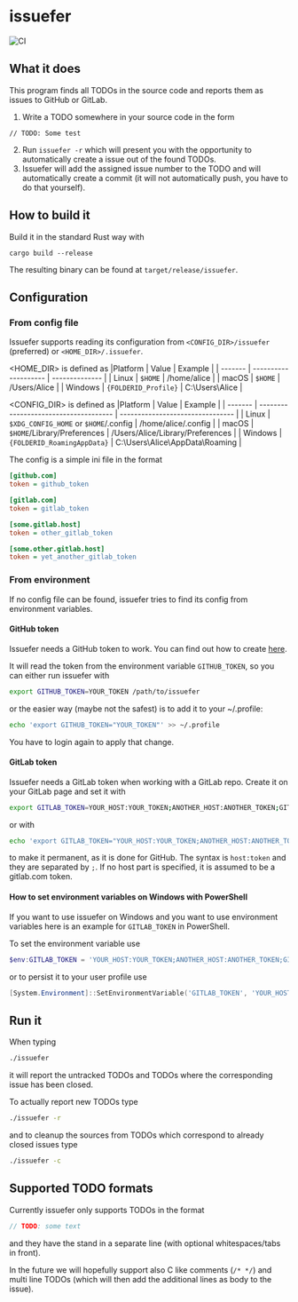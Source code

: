 # issuefer

![CI](https://github.com/torlenor/issuefer/workflows/CI/badge.svg)

## What it does

This program finds all TODOs in the source code and reports them as issues to GitHub or GitLab.

1. Write a TODO somewhere in your source code in the form
```
// TODO: Some test
```
2. Run `issuefer -r` which will present you with the opportunity to automatically create a issue out of the found TODOs.
3. Issuefer will add the assigned issue number to the TODO and will automatically create a commit (it will not automatically push, you have to do that yourself).

## How to build it

Build it in the standard Rust way with
```
cargo build --release
```
The resulting binary can be found at `target/release/issuefer`.

## Configuration

### From config file

Issuefer supports reading its configuration from `<CONFIG_DIR>/issuefer` (preferred) or `<HOME_DIR>/.issuefer`.

<HOME_DIR> is defined as
|Platform | Value                | Example        |
| ------- | -------------------- | -------------- |
| Linux   | `$HOME`              | /home/alice    |
| macOS   | `$HOME`              | /Users/Alice   |
| Windows | `{FOLDERID_Profile}` | C:\Users\Alice |

<CONFIG_DIR> is defined as
|Platform | Value                                 | Example                          |
| ------- | ------------------------------------- | -------------------------------- |
| Linux   | `$XDG_CONFIG_HOME` or `$HOME`/.config | /home/alice/.config              |
| macOS   | `$HOME`/Library/Preferences           | /Users/Alice/Library/Preferences |
| Windows | `{FOLDERID_RoamingAppData}`           | C:\Users\Alice\AppData\Roaming   |

The config is a simple ini file in the format

```ini
[github.com]
token = github_token

[gitlab.com]
token = gitlab_token

[some.gitlab.host]
token = other_gitlab_token

[some.other.gitlab.host]
token = yet_another_gitlab_token
```

### From environment

If no config file can be found, issuefer tries to find its config from environment variables.

#### GitHub token

Issuefer needs a GitHub token to work. You can find out how to create [here](https://help.github.com/en/github/authenticating-to-github/creating-a-personal-access-token-for-the-command-line).

It will read the token from the environment variable `GITHUB_TOKEN`, so you can either run issuefer with
```bash
export GITHUB_TOKEN=YOUR_TOKEN /path/to/issuefer
```

or the easier way (maybe not the safest) is to add it to your ~/.profile:
```bash
echo 'export GITHUB_TOKEN="YOUR_TOKEN"' >> ~/.profile
```
You have to login again to apply that change.

#### GitLab token

Issuefer needs a GitLab token when working with a GitLab repo. Create it on your GitLab page and set it with

```bash
export GITLAB_TOKEN=YOUR_HOST:YOUR_TOKEN;ANOTHER_HOST:ANOTHER_TOKEN;GITLAB_COM_TOKEN /path/to/issuefer
```

or with
```bash
echo 'export GITLAB_TOKEN="YOUR_HOST:YOUR_TOKEN;ANOTHER_HOST:ANOTHER_TOKEN;GITLAB_COM_TOKEN"' >> ~/.profile
```
to make it permanent, as it is done for GitHub. The syntax is `host:token` and they are separated by `;`. If no host part is specified, it is assumed to be a gitlab.com token.

#### How to set environment variables on Windows with PowerShell

If you want to use issuefer on Windows and you want to use environment variables here is an example for `GITLAB_TOKEN` in PowerShell.

To set the environment variable use

```powershell
$env:GITLAB_TOKEN = 'YOUR_HOST:YOUR_TOKEN;ANOTHER_HOST:ANOTHER_TOKEN;GITLAB_COM_TOKEN'
```

or to persist it to your user profile use

```powershell
[System.Environment]::SetEnvironmentVariable('GITLAB_TOKEN', 'YOUR_HOST:YOUR_TOKEN;ANOTHER_HOST:ANOTHER_TOKEN;GITLAB_COM_TOKEN', [System.EnvironmentVariableTarget]::User)
```

## Run it

When typing

```bash
./issuefer
```

it will report the untracked TODOs and TODOs where the corresponding issue has been closed.

To actually report new TODOs type
```bash
./issuefer -r
```

and to cleanup the sources from TODOs which correspond to already closed issues type
```bash
./issuefer -c
```

## Supported TODO formats

Currently issuefer only supports TODOs in the format
```CPP
// TODO: some text
```

and they have the stand in a separate line (with optional whitespaces/tabs in front).

In the future we will hopefully support also C like comments (`/* */`) and multi line TODOs (which will then add the additional lines as body to the issue).